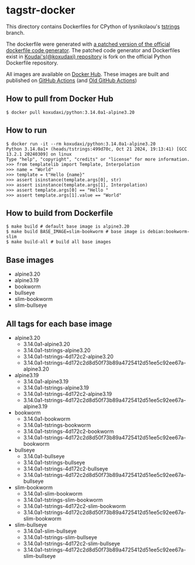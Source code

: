 # tagstr-docker

This directory contains Dockerfiles for CPython of lysnikolaou's [tstrings](https://github.com/lysnikolaou/cpython/tree/tstrings) branch.

The dockerfile were generated with [a patched version of the official dockerfile code generator](https://github.com/koxudaxi/docker-python/blob/support_tag_strings_rebased/apply-templates.sh).
The patched code generator and Dockerfiles exist in [Koudai's(@koxudaxi) repository](https://github.com/koxudaxi/docker-python/tree/support_tag_strings_rebased) is fork on the official Python Dockerfile repository.

All images are available on [Docker Hub](https://hub.docker.com/r/koxudaxi/python).
These images are built and published on [GitHub Actions](https://github.com/pauleveritt/tagstr-site/actions) (and [Old GitHub Actions](https://github.com/koxudaxi/tagstr-docker/actions))

## How to pull from Docker Hub
```shell
$ docker pull koxudaxi/python:3.14.0a1-alpine3.20
```

## How to run
```shell
$ docker run -it --rm koxudaxi/python:3.14.0a1-alpine3.20
Python 3.14.0a1+ (heads/tstrings:499d70c, Oct 21 2024, 19:13:41) [GCC 13.2.1 20240309] on linux
Type "help", "copyright", "credits" or "license" for more information.
>>> from templatelib import Template, Interpolation
>>> name = "World"
>>> template = t"Hello {name}"
>>> assert isinstance(template.args[0], str)
>>> assert isinstance(template.args[1], Interpolation)
>>> assert template.args[0] == "Hello "
>>> assert template.args[1].value == "World"
```

## How to build from Dockerfile
```shell
$ make build # default base image is alpine3.20
$ make build BASE_IMAGE=slim-bookworm # base image is debian:bookworm-slim
$ make build-all # build all base images
```

## Base images
- alpine3.20
- alpine3.19
- bookworm
- bullseye
- slim-bookworm
- slim-bullseye
## All tags for each base image
- alpine3.20
  - 3.14.0a1-alpine3.20
  - 3.14.0a1-tstrings-alpine3.20
  - 3.14.0a1-tstrings-4d172c2-alpine3.20
  - 3.14.0a1-tstrings-4d172c2d8d50f73b89a4725412d51ee5c92ee67a-alpine3.20
- alpine3.19
  - 3.14.0a1-alpine3.19
  - 3.14.0a1-tstrings-alpine3.19
  - 3.14.0a1-tstrings-4d172c2-alpine3.19
  - 3.14.0a1-tstrings-4d172c2d8d50f73b89a4725412d51ee5c92ee67a-alpine3.19
- bookworm 
  - 3.14.0a1-bookworm
  - 3.14.0a1-tstrings-bookworm
  - 3.14.0a1-tstrings-4d172c2-bookworm
  - 3.14.0a1-tstrings-4d172c2d8d50f73b89a4725412d51ee5c92ee67a-bookworm
- bullseye
  - 3.14.0a1-bullseye
  - 3.14.0a1-tstrings-bullseye
  - 3.14.0a1-tstrings-4d172c2-bullseye
  - 3.14.0a1-tstrings-4d172c2d8d50f73b89a4725412d51ee5c92ee67a-bullseye
- slim-bookworm
  - 3.14.0a1-slim-bookworm
  - 3.14.0a1-tstrings-slim-bookworm
  - 3.14.0a1-tstrings-4d172c2-slim-bookworm
  - 3.14.0a1-tstrings-4d172c2d8d50f73b89a4725412d51ee5c92ee67a-slim-bookworm
- slim-bullseye
  - 3.14.0a1-slim-bullseye
  - 3.14.0a1-tstrings-slim-bullseye
  - 3.14.0a1-tstrings-4d172c2-slim-bullseye
  - 3.14.0a1-tstrings-4d172c2d8d50f73b89a4725412d51ee5c92ee67a-slim-bullseye
